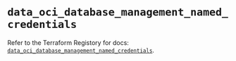 # `data_oci_database_management_named_credentials`

Refer to the Terraform Registory for docs: [`data_oci_database_management_named_credentials`](https://registry.terraform.io/providers/oracle/oci/6.18.0/docs/data-sources/database_management_named_credentials).
